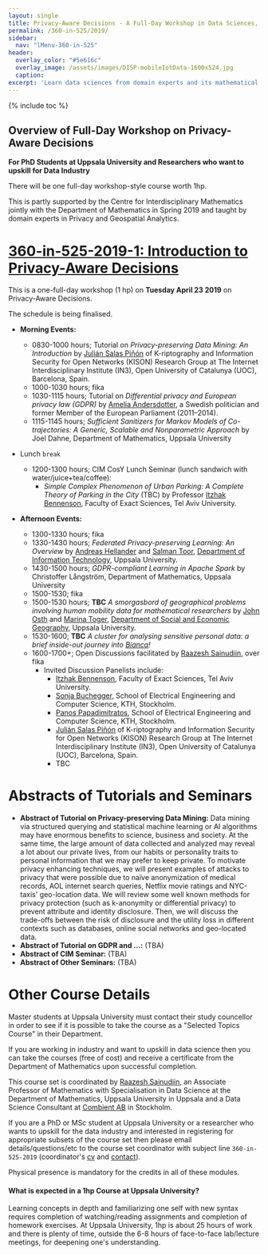 ```yaml
---
layout: single
title: Privacy-Aware Decisions - A Full-Day Workshop in Data Sciences, Spring 2019, Uppsala
permalink: /360-in-525/2019/
sidebar:
  nav: "lMenu-360-in-525"
header:
  overlay_color: "#5e616c"
  overlay_image: /assets/images/DISP-mobileIotData-1600x524.jpg
  caption: 
excerpt: 'Learn data sciences from domain experts and its mathematical foundations while getting your hands dirty with real data.<br /><br /><br />{::nomarkdown}<iframe style="display: inline-block;" src="https://ghbtns.com/github-btn.html?user=lamastex&repo=scalable-data-science&type=star&count=true&size=large" frameborder="0" scrolling="0" width="160px" height="30px"></iframe> <iframe style="display: inline-block;" src="https://ghbtns.com/github-btn.html?user=lamastex&repo=scalable-data-science&type=fork&count=true&size=large" frameborder="0" scrolling="0" width="158px" height="30px"></iframe>{:/nomarkdown}'
---
```

{% include toc %}

## Overview of Full-Day Workshop on Privacy-Aware Decisions

**For PhD Students at Uppsala University and Researchers who want to upskill for Data Industry**


There will be one full-day workshop-style course worth 1hp.

This is partly supported by the Centre for Interdisciplinary Mathematics jointly with the Department of Mathematics in Spring 2019 and taught by domain experts in Privacy and Geospatial Analytics. 

# [360-in-525-2019-1: Introduction to Privacy-Aware Decisions](https://lamastex.github.io/scalable-data-science/360-in-525/2019/)

This is a one-full-day workshop (1 hp) on **Tuesday April 23 2019** on Privacy-Aware Decisions.

The schedule is being finalised. 

- **Morning Events:** 
  - 0830-1000 hours; Tutorial on *Privacy-preserving Data Mining: An Introduction* by [Julián Salas Piñón](http://transfer.rdi.uoc.edu/en/researcher/salas-pin-julin) of K-riptography and Information Security for Open Networks (KISON) Research Group at The Internet Interdisciplinary Institute (IN3), Open University of Catalunya (UOC), Barcelona, Spain.
  - 1000-1030 hours; fika
  - 1030-1115 hours; Tutorial on *Differential privacy and European privacy law (GDPR)* by [Amelia Andersdotter](https://en.wikipedia.org/wiki/Amelia_Andersdotter), a Swedish politician and former Member of the European Parliament (2011–2014).
  - 1115-1145 hours; *Sufficient Sanitizers for Markov Models of Co-trajectories: A Generic, Scalable and Nonparametric Approach* by Joel Dahne, Department of Mathematics, Uppsala University
 
- Lunch `break`
  - 1200-1300 hours; CIM CosY Lunch Seminar (lunch sandwich with water/juice+tea/coffee):
    - *Simple Complex Phenomenon of Urban Parking: A Complete Theory of Parking in the City* (TBC) by Professor [Itzhak Bennenson](https://en-exact-sciences.tau.ac.il/profile/bennya), Faculty of Exact Sciences, Tel Aviv University.

- **Afternoon Events:** 
  - 1300-1330 hours; fika
  - 1330-1430 hours; *Federated Privacy-preserving Learning: An Overview* by [Andreas Hellander](http://www.it.uu.se/katalog/andreash) and [Salman Toor](https://katalog.uu.se/profile/?id=N7-398), [Department of Information Technology](https://katalog.uu.se/organisation/?orgId=X61), Uppsala University.
  - 1430-1500 hours; *GDPR-compliant Learning in Apache Spark* by Christoffer Långström, Department of Mathematics, Uppsala University
  - 1500-1530; fika
  - 1500-1530 hours; **TBC** *A smorgasbord of geographical problems involving human mobility data for mathematical researchers* by [John Osth](http://www.kultgeog.uu.se/kontakt/personal/John_Osth/) and [Marina Toger](https://katalog.uu.se/profile/?id=N17-1812), [Department of Social and Economic Geography](https://katalog.uu.se/organisation/?orgId=HS7), Uppsala University.
  - 1530-1600; **TBC** *A cluster for analysing sensitive personal data: a brief inside-out journey into [Bianca](http://uppmax.uu.se/resources/systems/the-bianca-cluster)!*
  - 1600-1700+; Open Discussions facilitated by [Raazesh Sainudiin](https://lamastex.org/cv), over fika 
    - Invited Discussion Panelists include:
      - [Itzhak Bennenson](https://en-exact-sciences.tau.ac.il/profile/bennya), Faculty of Exact Sciences, Tel Aviv University.
      - [Sonja Buchegger](http://www.csc.kth.se/~buc/), School of Electrical Engineering and Computer Science, KTH, Stockholm.
      - [Panos Papadimitratos](https://people.kth.se/~papadim/), School of Electrical Engineering and Computer Science, KTH, Stockholm.
      - [Julián Salas Piñón](http://transfer.rdi.uoc.edu/en/researcher/salas-pin-julin) of K-riptography and Information Security for Open Networks (KISON) Research Group at The Internet Interdisciplinary Institute (IN3), Open University of Catalunya (UOC), Barcelona, Spain.
      - TBC

# Abstracts of Tutorials and Seminars

- **Abstract of Tutorial on Privacy-preserving Data Mining:** Data mining via structured querying and statistical machine learning or AI algorithms may have enormous benefits to science, business and society. At the same time, the large amount of data collected and analyzed may reveal a lot about our private lives, from our habits or personality traits to personal information that we may prefer to keep private.
To motivate privacy enhancing techniques, we will present examples of attacks to privacy that were possible due to naïve 
anonymization of medical records, AOL internet search queries, Netflix movie ratings and NYC-taxis' geo-location data.
We will review some well known methods for privacy protection (such as k-anonymity or differential privacy) to prevent attribute and identity disclosure.
Then, we will discuss the trade-offs between the risk of disclosure and the utility loss in different contexts such as databases, online social networks and geo-located data.
- **Abstract of Tutorial on GDPR and ...:** (TBA)
- **Abstract of CIM Seminar:** (TBA)
- **Abstract of Other Seminars:** (TBA)

# Other Course Details

Master students at Uppsala University must contact their study councellor in order to see if it is possible to take the course as a "Selected Topics Course" in their Department.

If you are working in industry and want to upskill in data science then you can take the courses (free of cost) and receive a certificate from the Department of Mathematics upon successful completion.

This course set is coordinated by [Raazesh Sainudiin](http://math.uu.se/research/raazesh-sainudiin/), an Associate Professor of Mathematics with Specialisation in Data Science at the Department of Mathematics, Uppsala University in Uppsala and a Data Science Consultant at [Combient AB](https://combient.com/) in Stockholm. 

If you are a PhD or MSc student at Uppsala University or a researcher who wants to upskill for the data industry and interested in registering for appropriate subsets of the course set then please email details/questions/etc to the course set coordinator with subject line `360-in-525-2019` (coordinator's [cv](https://lamastex.github.io/cv/) and [contact](https://lamastex.github.io/contact/)). 

Physical presence is mandatory for the credits in all of these modules.


#### What is expected in a 1hp Course at Uppsala University?
Learning concepts in depth and familiarizing one self with new syntax requires completion of watching/reading assignments and completion of homework exercises. At Uppsala University, 1hp is about 25 hours of work and there is plenty of time, outside the 6-8 hours of face-to-face lab/lecture meetings, for deepening one's understanding.  

